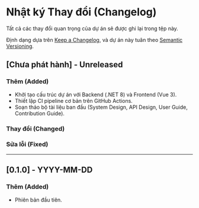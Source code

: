 # Nhật ký Thay đổi (Changelog)

Tất cả các thay đổi quan trọng của dự án sẽ được ghi lại trong tệp này.

Định dạng dựa trên [Keep a Changelog](https://keepachangelog.com/en/1.0.0/), và dự án này tuân theo [Semantic Versioning](https://semver.org/spec/v2.0.0.html).

## [Chưa phát hành] - Unreleased

### Thêm (Added)
- Khởi tạo cấu trúc dự án với Backend (.NET 8) và Frontend (Vue 3).
- Thiết lập CI pipeline cơ bản trên GitHub Actions.
- Soạn thảo bộ tài liệu ban đầu (System Design, API Design, User Guide, Contribution Guide).

### Thay đổi (Changed)

### Sửa lỗi (Fixed)

---

## [0.1.0] - YYYY-MM-DD

### Thêm (Added)
- Phiên bản đầu tiên.